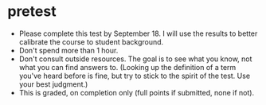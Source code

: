# pretest

* Please complete this test by September 18. I will use the results to better calibrate the course to student background.
* Don't spend more than 1 hour.
* Don't consult outside resources. The goal is to see what you know, not what you can find answers to. (Looking up the definition of a term you've heard before is fine, but try to stick to the spirit of the test. Use your best judgment.)
* This is graded, on completion only (full points if submitted, none if not).